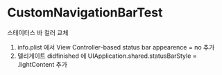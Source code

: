 # CustomNavigationBarTest

스테이터스 바 컬러 교체
1) info.plist 에서 View Controller-based status bar appearence = no 추가
2) 델리게이트 didfinished 에  UIApplication.shared.statusBarStyle = .lightContent 추가
